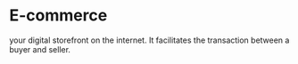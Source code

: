 # E-commerce
 your digital storefront on the internet. It facilitates the transaction between a buyer and seller.
